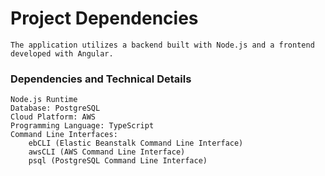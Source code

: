 # Project Dependencies
    The application utilizes a backend built with Node.js and a frontend developed with Angular.

### Dependencies and Technical Details
    Node.js Runtime
    Database: PostgreSQL
    Cloud Platform: AWS
    Programming Language: TypeScript
    Command Line Interfaces:
        ebCLI (Elastic Beanstalk Command Line Interface)
        awsCLI (AWS Command Line Interface)
        psql (PostgreSQL Command Line Interface)